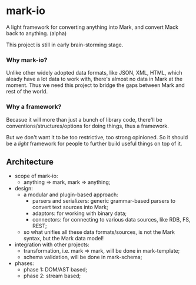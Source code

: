 # mark-io
A light framework for converting anything into Mark, and convert Mack back to anything. (alpha)

This project is still in early brain-storming stage.

### Why mark-io?
Unlike other widely adopted data formats, like JSON, XML, HTML, which aleady have a lot data to work with, there's almost no data in Mark at the moment. Thus we need this project to bridge the gaps between Mark and rest of the world.

### Why a framework?
Becasue it will more than just a bunch of library code, there'll be conventions/structures/options for doing things, thus a framework.

But we don't want it to be too restrictive, too strong opinioned. So it should be a *light* framework for people to further build useful things on top of it.

## Architecture
- scope of mark-io:
  - anything => mark, mark => anything;
- design:
  - a modular and plugin-based approach:
    - parsers and serializers: generic grammar-based parsers to convert text sources into Mark;
    - adaptors: for working with binary data;
    - connectors: for connecting to various data sources, like RDB, FS, REST;
  - so what unifies all these data formats/sources, is not the Mark syntax, but the Mark data model!
- integration with other projects:
  - transformation, i.e. mark => mark, will be done in mark-template;
  - schema validation, will be done in mark-schema;
- phases:
  - phase 1: DOM/AST based;
  - phase 2: stream based;



